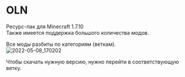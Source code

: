 # OLN

Ресурс-пак для Minecraft 1.7.10     
Также имеется поддержка большого количества модов.     
     
Все моды разбиты по категориям (веткам).      
![2022-05-08_170202](https://user-images.githubusercontent.com/56697273/167300101-d175796c-0aea-4179-9d2f-4e0b2b539216.png)     
     
Чтобы скачать нужную версию, нужно перейти в соответствующую ветку.     
